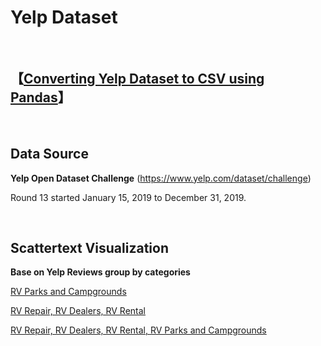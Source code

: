 # Yelp Dataset

<br>

## **【[Converting Yelp Dataset to CSV using Pandas](https://link.medium.com/0k0DEb3Qy1)】** 

<br>

## Data Source

**Yelp Open Dataset Challenge** (https://www.yelp.com/dataset/challenge)

Round 13 started January 15, 2019 to December 31, 2019.

<br>

## Scattertext Visualization

**Base on Yelp Reviews group by categories**

[RV Parks and Campgrounds](http://gyhou.com/RV-Parks-Campgrounds-Yelp-Scattertext.html)

[RV Repair, RV Dealers, RV Rental](http://gyhou.com/RV-Auto-Yelp-Scattertext.html)

[RV Repair, RV Dealers, RV Rental, RV Parks and Campgrounds](http://gyhou.com/RV-Yelp-Reviews-Scattertext.html)
